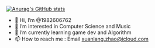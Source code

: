 [![Anurag's GitHub stats](https://github-readme-stats.vercel.app/api?username=1982606762)](https://github.com/1982606762/github-readme-stats)

- 👋 Hi, I’m @1982606762
- 👀 I’m interested in Computer Science and Music
- 🌱 I’m currently learning game dev and Algorithm
- 📫 How to reach me : Email xuanlang.zhao@icloud.com

<!---
1982606762/1982606762 is a ✨ special ✨ repository because its `README.md` (this file) appears on your GitHub profile.
You can click the Preview link to take a look at your changes.
--->
